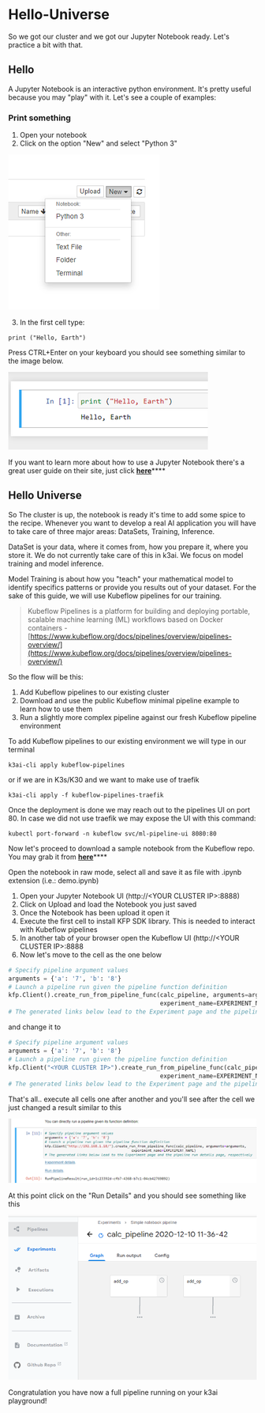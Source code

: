 # Hello-Universe

So we got our cluster and we got our Jupyter Notebook ready. Let's practice a bit with that.

## Hello

A Jupyter Notebook is an interactive python environment. It's pretty useful because you may "play" with it. Let's see a couple of examples:

### Print something

1. Open your notebook
2. Click on the option "New" and select "Python 3"

![](../.gitbook/assets/jupyter2.png)

3. In the first cell type:

```text
print ("Hello, Earth")
```

Press CTRL+Enter on your keyboard you should see something similar to the image below.

![Jupyter notebook first steps](../.gitbook/assets/jupyter3.png)

If you want to learn more about how to use a Jupyter Notebook there's a great user guide on their site, just click [**here**](https://jupyter-notebook.readthedocs.io/en/stable/examples/Notebook/Notebook%20Basics.html)\*\*\*\*

## Hello Universe

So The cluster is up, the notebook is ready it's time to add some spice to the recipe.  Whenever you want to develop a real AI application you will have to take care of three major areas: DataSets, Training, Inference.

DataSet is your data, where it comes from, how you prepare it, where you store it. We do not currently take care of this in k3ai. We focus on model training and model inference.

Model Training is about how you "teach" your mathematical model to identify specifics patterns or provide you results out of your dataset. For the sake of this guide, we will use Kubeflow pipelines for our training.

> Kubeflow Pipelines is a platform for building and deploying portable, scalable machine learning \(ML\) workflows based on Docker containers - [https://www.kubeflow.org/docs/pipelines/overview/pipelines-overview/](https://www.kubeflow.org/docs/pipelines/overview/pipelines-overview/)

So the flow will be this:

1. Add Kubeflow pipelines to our existing cluster
2. Download and use the public Kubeflow minimal pipeline example to learn how to use them
3. Run a slightly more complex pipeline against our fresh Kubeflow pipeline environment

To add Kubeflow pipelines to our existing environment we will type in our terminal

```text
k3ai-cli apply kubeflow-pipelines
```

or if we are in K3s/K30 and we want to make use of traefik

```text
k3ai-cli apply -f kubeflow-pipelines-traefik
```

Once the deployment is done we may reach out to the pipelines UI on port 80. In case we did not use traefik we may expose the UI with this command:

```text
kubectl port-forward -n kubeflow svc/ml-pipeline-ui 8080:80
```

Now let's proceed to download a sample notebook from the Kubeflow repo.  You may grab it from [**here**](https://github.com/kubeflow/examples/tree/master/pipelines/simple-notebook-pipeline)\*\*\*\*

Open the notebook in raw mode, select all and save it as file with .ipynb  extension \(i.e.: demo.ipynb\)

1. Open your Jupyter Notebook UI \(http://&lt;YOUR CLUSTER IP&gt;:8888\)
2. Click on Upload and load the Notebook you just saved
3. Once the Notebook has been upload it open it
4. Execute the first cell to install KFP SDK library. This is needed to interact with Kubeflow pipelines
5. In another tab of your browser open the Kubeflow UI \(http://&lt;YOUR CLUSTER IP&gt;:8888
6. Now let's move to the cell as the one below

```python
# Specify pipeline argument values
arguments = {'a': '7', 'b': '8'}
# Launch a pipeline run given the pipeline function definition
kfp.Client().create_run_from_pipeline_func(calc_pipeline, arguments=arguments, 
                                           experiment_name=EXPERIMENT_NAME)
# The generated links below lead to the Experiment page and the pipeline run...
```

and change it to

```python
# Specify pipeline argument values
arguments = {'a': '7', 'b': '8'}
# Launch a pipeline run given the pipeline function definition
kfp.Client("<YOUR CLUSTER IP>").create_run_from_pipeline_func(calc_pipeline, arguments=arguments, 
                                           experiment_name=EXPERIMENT_NAME)
# The generated links below lead to the Experiment page and the pipeline run...
```

That's all.. execute all cells one after another and you'll see after the cell we just changed a result similar to this

![Jupyter Notebook pipeline sample](../.gitbook/assets/kf1.png)

At this point click on the "Run Details" and you should see something like this

![Kubeflow pipeline excution](../.gitbook/assets/kf2.png)

Congratulation you have now a full pipeline running on your k3ai playground!

